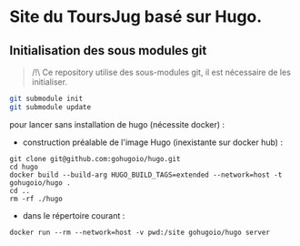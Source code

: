 # Site du ToursJug basé sur Hugo.

## Initialisation des sous modules git

> /!\ Ce repository utilise des sous-modules git, il est nécessaire de les initialiser.

```bash
git submodule init
git submodule update
``` 

pour lancer sans installation de hugo (nécessite docker) :

* construction préalable de l'image Hugo (inexistante sur docker hub) : 
```
git clone git@github.com:gohugoio/hugo.git
cd hugo
docker build --build-arg HUGO_BUILD_TAGS=extended --network=host -t gohugoio/hugo .
cd ..
rm -rf ./hugo
```
* dans le répertoire courant : 
```
docker run --rm --network=host -v pwd:/site gohugoio/hugo server
```


